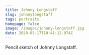```yaml
---
title: Johnny Longstaff
slug: johnnylongstaff
tags: portraits
homepage: false
image: /images/johnny-longstaff.jpg
date: 2020-05-17T10:41:12.974Z
---
```

Pencil sketch of Johnny Longstaff.
